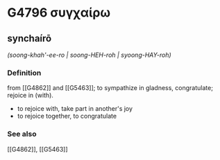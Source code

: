 # G4796 συγχαίρω

## synchaírō

_(soong-khah'-ee-ro | soong-HEH-roh | syoong-HAY-roh)_

### Definition

from [[G4862]] and [[G5463]]; to sympathize in gladness, congratulate; rejoice in (with).

- to rejoice with, take part in another's joy
- to rejoice together, to congratulate

### See also

[[G4862]], [[G5463]]

